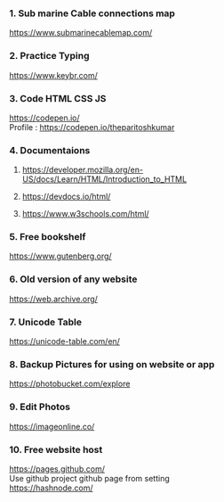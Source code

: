 ### 1. Sub marine Cable connections map
https://www.submarinecablemap.com/

### 2. Practice Typing
https://www.keybr.com/

### 3. Code HTML CSS JS
https://codepen.io/
<br>
Profile : https://codepen.io/theparitoshkumar

### 4. Documentaions
1. https://developer.mozilla.org/en-US/docs/Learn/HTML/Introduction_to_HTML

2. https://devdocs.io/html/

3. https://www.w3schools.com/html/

### 5. Free bookshelf
https://www.gutenberg.org/

### 6. Old version of any website
https://web.archive.org/

### 7. Unicode Table
https://unicode-table.com/en/

### 8. Backup Pictures for using on website or app
https://photobucket.com/explore

### 9. Edit Photos
https://imageonline.co/

### 10. Free website host
https://pages.github.com/
<br>
Use github project github page from setting
<br>
https://hashnode.com/




